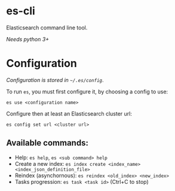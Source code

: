 # es-cli
Elasticsearch command line tool.

_Needs python 3+_

# Configuration
_Configuration is stored in `~/.es/config`_.

To run `es`, you must first configure it, by choosing a config to use:

`es use <configuration name>`

Configure then at least an Elasticsearch cluster url:

`es config set url <cluster url>`

## Available commands:

* Help: `es help`, `es <sub command> help`
* Create a new index: `es index create <index_name> <index_json_definition_file>`
* Reindex (asynchornous): `es reindex <old_index> <new_index>`
* Tasks progression: `es task <task id>` (Ctrl+C to stop)

